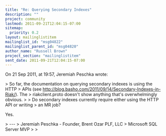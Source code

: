 ```yaml
---
title: "Re: Querying Secondary Indexes"
description: ""
project: community
lastmod: 2011-09-21T12:04:15-07:00
sitemap:
  priority: 0.2
layout: mailinglistitem
mailinglist_id: "msg04822"
mailinglist_parent_id: "msg04820"
author_name: "Russell Brown"
project_section: "mailinglistitem"
sent_date: 2011-09-21T12:04:15-07:00
---
```


On 21 Sep 2011, at 19:57, Jeremiah Peschka wrote:

&gt; So far, the documentation on querying secondary indexes is using the HTTP 
&gt; APIs (see http://blog.basho.com/2011/09/14/Secondary-Indexes-in-Riak/). The 
&gt; riakclient.proto doesn't show anything that's overwhelmingly obvious. 
&gt; 
&gt; Do secondary indexes currently require either using the HTTP API or writing 
&gt; an MR job?

Yes.

&gt; ---
&gt; Jeremiah Peschka - Founder, Brent Ozar PLF, LLC
&gt; Microsoft SQL Server MVP
&gt; 
&gt; 
